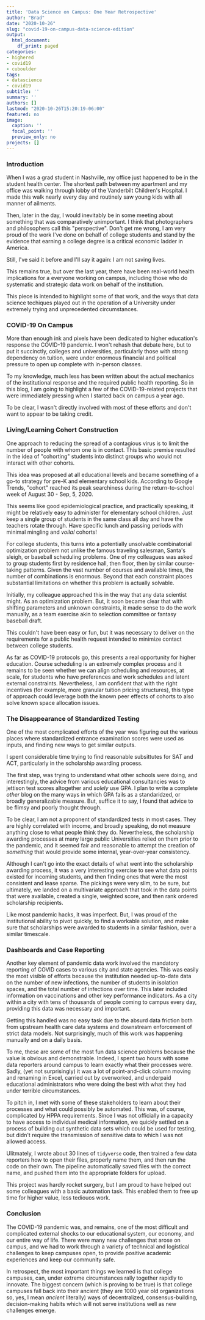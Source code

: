```yaml
---
title: 'Data Science on Campus: One Year Retrospective'
author: "Brad"
date: "2020-10-26"
slug: "covid-19-on-campus-data-science-edition"
output:
  html_document:
    df_print: paged
categories:
- highered
- covid19
- cuboulder
tags:
- datascience
- covid19
subtitle: ''
summary: ''
authors: []
lastmod: "2020-10-26T15:20:19-06:00"
featured: no
image:
  caption: ''
  focal_point: ''
  preview_only: no
projects: []
---
```



### Introduction

When I was a grad student in Nashville, my office just happened to be in the student health center. The shortest path between my apartment and my office was walking through lobby of the Vanderbilt Children's Hospital. I made this walk nearly every day and routinely saw young kids with all manner of ailments.

Then, later in the day, I would inevitably be in some meeting about something that was comparatively unimportant. I think that photographers and philosophers call this "perspective". Don't get me wrong, I am very proud of the work I've done on behalf of college students and stand by the evidence that earning a college degree is a critical economic ladder in America.

Still, I've said it before and I'll say it again: I am not saving lives.

This remains true, but over the last year, there have been real-world health implications for a everyone working on campus, including those who do systematic and strategic data work on behalf of the institution. 

This piece is intended to highlight some of that work, and the ways that data science techiques played out in the operation of a University under extremely trying and unprecedented circumstances.

### COVID-19 On Campus

More than enough ink and pixels have been dedicated to higher education's response the COVID-19 pandemic. I won't rehash that debate here, but to put it succinctly, colleges and universities, particularly those with strong dependency on tuition, were under enormous financial and political pressure to open up complete with in-person classes.

To my knowledge, much less has been written about the actual mechanics of the institutional response and the required public health reporting. So in this blog, I am going to highlight a few of the COVID-19-related projects that were immediately pressing when I started back on campus a year ago.

To be clear, I wasn't directly involved with most of these efforts and don't want to appear to be taking credit. 

### Living/Learning Cohort Construction

One approach to reducing the spread of a contagious virus is to limit the number of people with whom one is in contact. This basic premise resulted in the idea of "cohorting" students into distinct groups who would not interact with other cohorts.

This idea was proposed at all educational levels and became something of a go-to strategy for pre-K and elementary school kids. According to Google Trends, "cohort" reached its peak searchiness during the return-to-school week of August 30 - Sep, 5, 2020. 

This seems like good epidemiological practice, and practically speaking, it might be relatively easy to administer for elementary school children. Just keep a single group of students in the same class all day and have the teachers rotate through. Have specific lunch and passing periods with minimal mingling and _voila!_ cohorts!

For college students, this turns into a potentially unsolvable combinatorial optimization problem not unlike the famous traveling salesman, Santa's sleigh, or baseball scheduling problems. One of my colleagues was asked to group students first by residence hall, then floor, then by similar course-taking patterns. Given the vast number of courses and available times, the number of combinations is enormous. Beyond that each constraint places substantial limitations on whether this problem is actually solvable.

Initially, my colleague approached this in the way that any data scientist might. As an optimization problem. But, it soon became clear that with shifting parameters and unknown constraints, it made sense to do the work manually, as a team exercise akin to selection committee or fantasy baseball draft. 

This couldn't have been easy or fun, but it was necessary to deliver on the requirements for a public health request intended to minimize contact between college students.

As far as COVID-19 protocols go, this presents a real opportunity for higher education. Course scheduling is an extremely complex process and it remains to be seen whether we can align scheduling and resources, at scale, for students who have preferences and work schedules and latent external constraints. Nevertheless, I am confident that with the right incentives (for example, more granular tuition pricing structures), this type of approach could leverage both the known peer effects of cohorts to also solve known space allocation issues.

### The Disappearance of Standardized Testing

One of the most complicated efforts of the year was figuring out the various places where standardized entrance examination scores were used as inputs, and finding new ways to get similar outputs. 

I spent considerable time trying to find reasonable subsittutes for SAT and ACT, particularly in the scholarship awarding process.

The first step, was trying to understand what other schools were doing, and interestingly, the advice from various educational consultancies was to jettison test scores altogether and _solely_ use GPA. I plan to write a complete _other_ blog on the many ways in which GPA fails as a standaridzed, or broadly generalizable measure. But, suffice it to say, I found that advice to be flimsy and poorly thought through.

To be clear, I am not a proponent of standardized tests in most cases. They are highly correlated with income, and broadly speaking, do not measure anything close to what people think they do. Nevertheless, the scholarship awarding processes at many large public Universities relied on them prior to the pandemic, and it seemed fair and reasonable to attempt the creation of _something_ that would provide some internal, year-over-year consistency.

Although I can't go into the exact details of what went into the scholarship awarding process, it was a very interesting exercise to see what data points existed for incoming students, and then finding ones that were the most consistent and lease sparse. The pickings were very slim, to be sure, but ultimately, we landed on a multivariate approach that took in the data points that were available, created a single, weighted score, and then rank ordered scholarship recipients. 

Like most pandemic hacks, it was imperfect. But, I was proud of the institutional ability to pivot quickly, to find a workable solution, and make sure that scholarships were awarded to students in a similar fashion, over a similar timescale.

### Dashboards and Case Reporting

Another key element of pandemic data work involved the mandatory reporting of COVID cases to various city and state agencies. This was easily the most visible of efforts because the institution needed up-to-date data on the number of new infections, the number of students in isolation spaces, and the total number of infections over time. This later included information on vaccinations and other key performance indicators. As a city within a city with tens of thousands of people coming to campus every day, providing this data was necessary and important.

Getting this handled was no easy task due to the absurd data friction both from upstream health care data systems and downstream enforcement of strict data models. Not surprisingly, much of this work was happening manually and on a daily basis. 

To me, these are some of the most fun data science problems because the value is obvious and demonstrable. Indeed, I spent two hours with some data reporters around campus to learn exactly what their processes were. Sadly, (yet not surprisingly) it was a lot of point-and-click column moving and renaming in Excel, carried out by overworked, and underpaid educational administrators who were doing the best with what they had under terrible circumstances.

To pitch in, I met with some of these stakeholders to learn about their processes and what could possibly be automated. This was, of course, complicated by HPPA requirements. Since I was not officially in a capacity to have access to individual medical information, we quickly settled on a process of building out synthetic data sets which could be used for testing, but didn't require the transmission of sensitive data to which I was not allowed access.

Ulitmately, I wrote about 30 lines of `tidyverse` code, then trained a few data reporters how to open their files, properly name them, and then run the code on their own. The pipeline automatically saved files with the correct name, and pushed them into the appropriate folders for upload. 

This project was hardly rocket surgery, but I am proud to have helped out some colleagues with a basic automation task. This enabled them to free up time for higher value, less tediouos work.

### Conclusion

The COVID-19 pandemic was, and remains, one of the most difficult and complicated external shocks to our educational system, our economy, and our entire way of life. There were many new challenges that arose on campus, and we had to work through a variety of technical and logistical challenges to keep campuses open, to provide positive academic experiences and keep our community safe.

In retrospect, the most important things we learned is that college campuses, can, under extreme circumstances rally together rapidly to innovate. The biggest concern (which is proving to be true) is that college campuses fall back into their ancient (they are 1000 year old organizations so, yes, I mean _ancient_ literally) ways of decentralized, consensus-building, decision-making habits which will not serve institutions well as new challenges emerge.
